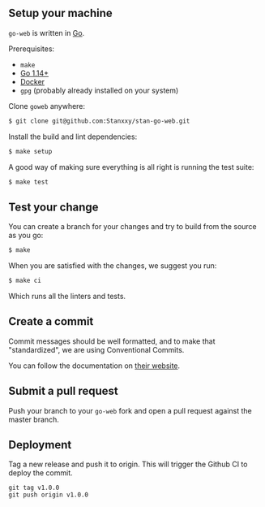 ## Setup your machine

`go-web` is written in [Go](https://golang.org/).

Prerequisites:

- `make`
- [Go 1.14+](https://golang.org/doc/install)
- [Docker](https://www.docker.com/)
- `gpg` (probably already installed on your system)

Clone `goweb` anywhere:

```sh
$ git clone git@github.com:Stanxxy/stan-go-web.git
```

Install the build and lint dependencies:

```sh
$ make setup
```

A good way of making sure everything is all right is running the test suite:

```sh
$ make test
```

## Test your change

You can create a branch for your changes and try to build from the source as you go:

```sh
$ make
```

When you are satisfied with the changes, we suggest you run:

```sh
$ make ci
```

Which runs all the linters and tests.

## Create a commit

Commit messages should be well formatted, and to make that "standardized", we
are using Conventional Commits.

You can follow the documentation on
[their website](https://www.conventionalcommits.org).

## Submit a pull request

Push your branch to your `go-web` fork and open a pull request against the
master branch.

## Deployment

Tag a new release and push it to origin. This will trigger the Github CI to deploy the commit.
```
git tag v1.0.0
git push origin v1.0.0
```
